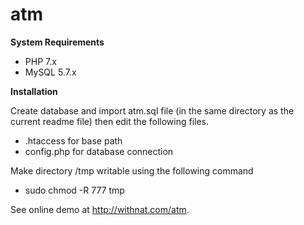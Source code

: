 # atm

**System Requirements**

- PHP 7.x
 - MySQL 5.7.x

**Installation**

Create database and import atm.sql file (in the same directory as the current readme file) then edit the following files.
 - .htaccess for base path
 - config.php for database connection

Make directory /tmp writable using the following command
  - sudo chmod -R 777 tmp

See online demo at http://withnat.com/atm.
